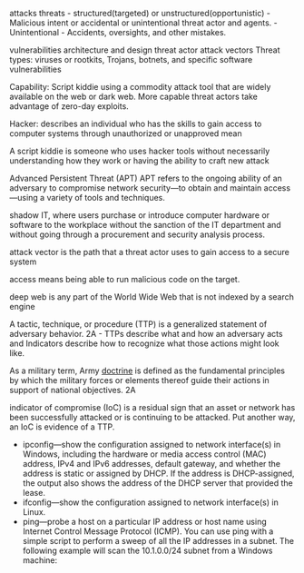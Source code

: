 attacks
threats
	- structured(targeted) or unstructured(opportunistic)
	- Malicious intent or accidental or unintentional threat actor and agents. 
	- Unintentional
		- Accidents, oversights, and other mistakes.
	
	
vulnerabilities
architecture and design
threat actor
attack vectors
Threat types:   viruses or rootkits, Trojans, botnets, and specific software vulnerabilities

Capability:  Script kiddie using a commodity attack tool that are widely available on the web or dark web.  More capable threat actors take advantage of zero-day exploits.

Hacker: describes an individual who has the skills to gain access to computer systems through unauthorized or unapproved mean

A script kiddie is someone who uses hacker tools without necessarily understanding how they work or having the ability to craft new attack

Advanced Persistent Threat (APT) APT refers to the ongoing ability of an adversary to compromise network security—to obtain and maintain access—using a variety of tools and techniques.

 shadow IT, where users purchase or introduce computer hardware or software to the workplace without the sanction of the IT department and without going through a procurement and security analysis process.
 
  attack vector is the path that a threat actor uses to gain access to a secure system
  
  access means being able to run malicious code on the target.
  
  deep web is any part of the World Wide Web that is not indexed by a search engine
  
  A tactic, technique, or procedure (TTP) is a generalized statement of adversary behavior. 2A
  	- TTPs describe what and how an adversary acts and Indicators describe how to recognize what those actions might look like.
  
  As a military term, Army [doctrine](http://armypubs.army.mil/doctrine/DR_pubs/dr_a/pdf/adrp1_02.pdf) is defined as the fundamental principles by which the military forces or elements thereof guide their actions in support of national objectives. 2A
  
  indicator of compromise (IoC) is a residual sign that an asset or network has been successfully attacked or is continuing to be attacked. Put another way, an IoC is evidence of a TTP.

-   ipconfig—show the configuration assigned to network interface(s) in Windows, including the hardware or media access control (MAC) address, IPv4 and IPv6 addresses, default gateway, and whether the address is static or assigned by DHCP. If the address is DHCP-assigned, the output also shows the address of the DHCP server that provided the lease.
-   ifconfig—show the configuration assigned to network interface(s) in Linux.
-   ping—probe a host on a particular IP address or host name using Internet Control Message Protocol (ICMP). You can use ping with a simple script to perform a sweep of all the IP addresses in a subnet. The following example will scan the 10.1.0.0/24 subnet from a Windows machine:

  
